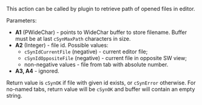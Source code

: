 This action can be called by plugin to retrieve path of opened files in editor.

Parameters:

- **A1** (PWideChar) - points to WideChar buffer to store filename. Buffer must be at last `cSynMaxPath` characters in size.
- **A2** (Integer) - file id. Possible values:
    - `cSynIdCurrentFile` (negative) - current editor file;
    - `cSynIdOppositeFile` (negative) - current file in opposite SW view; 
    - non-negative values - file from tab with absolute number.
- **A3, A4** - ignored.

Return value is `cSynOK` if file with given id exists, or `cSynError` otherwise.
For no-named tabs, return value will be `cSynOK` and buffer will contain an empty string.
